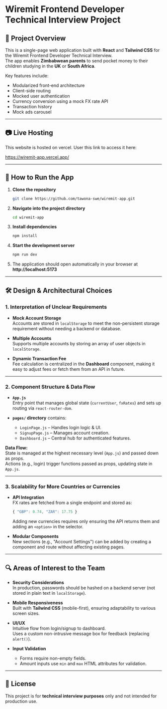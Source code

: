 # Wiremit Frontend Developer Technical Interview Project

## 📌 Project Overview
This is a single-page web application built with **React** and **Tailwind CSS** for the Wiremit Frontend Developer Technical Interview.  
The app enables **Zimbabwean parents** to send pocket money to their children studying in the **UK** or **South Africa**.

Key features include:
- Modularized front-end architecture
- Client-side routing
- Mocked user authentication
- Currency conversion using a mock FX rate API
- Transaction history
- Mock ads carousel

---

## 📷 Live Hosting
This website is hosted on vercel. User this link to access it here: 

https://wiremit-app.vercel.app/

---

## 🚀 How to Run the App

1. **Clone the repository**
   ```bash
   git clone https://github.com/tawona-swe/wiremit-app.git
   ```

2. **Navigate into the project directory**
   ```bash
   cd wiremit-app
   ```

3. **Install dependencies**
   ```bash
   npm install
   ```

4. **Start the development server**
   ```bash
   npm run dev
   ```

5. The application should open automatically in your browser at  
   **http://localhost:5173**

---

## 🛠 Design & Architectural Choices

### 1. Interpretation of Unclear Requirements
- **Mock Account Storage**  
  Accounts are stored in `localStorage` to meet the non-persistent storage requirement without needing a backend or database.
  
- **Multiple Accounts**  
  Supports multiple accounts by storing an array of user objects in `localStorage`.

- **Dynamic Transaction Fee**  
  Fee calculation is centralized in the **Dashboard** component, making it easy to adjust fees or fetch them from an API in future.

---

### 2. Component Structure & Data Flow
- **`App.js`**  
  Entry point that manages global state (`currentUser`, `fxRates`) and sets up routing via `react-router-dom`.

- **`pages/` directory** contains:
  - `LoginPage.js` – Handles login logic & UI.
  - `SignupPage.js` – Manages account creation.
  - `Dashboard.js` – Central hub for authenticated features.

**Data Flow:**  
State is managed at the highest necessary level (`App.js`) and passed down as props.  
Actions (e.g., login) trigger functions passed as props, updating state in `App.js`.

---

### 3. Scalability for More Countries or Currencies
- **API Integration**  
  FX rates are fetched from a single endpoint and stored as:
  ```js
  { "GBP": 0.74, "ZAR": 17.75 }
  ```
  Adding new currencies requires only ensuring the API returns them and adding an `<option>` in the selector.

- **Modular Components**  
  New sections (e.g., "Account Settings") can be added by creating a component and route without affecting existing pages.

---

## 🔍 Areas of Interest to the Team
- **Security Considerations**  
  In production, passwords should be hashed on a backend server (not stored in plain text in `localStorage`).

- **Mobile Responsiveness**  
  Built with **Tailwind CSS** (mobile-first), ensuring adaptability to various screen sizes.

- **UI/UX**  
  Intuitive flow from login/signup to dashboard.  
  Uses a custom non-intrusive message box for feedback (replacing `alert()`).

- **Input Validation**  
  - Forms require non-empty fields.
  - Amount inputs use `min` and `max` HTML attributes for validation.

---

## 📄 License
This project is for **technical interview purposes** only and not intended for production use.
